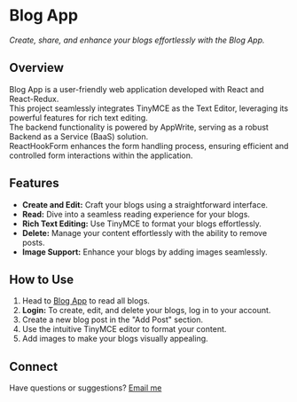 # Blog App

*Create, share, and enhance your blogs effortlessly with the Blog App.*

## Overview
Blog App is a user-friendly web application developed with React and React-Redux.<br>
This project seamlessly integrates TinyMCE as the Text Editor, leveraging its powerful features for rich text editing.<br>
The backend functionality is powered by AppWrite, serving as a robust Backend as a Service (BaaS) solution.<br>
ReactHookForm enhances the form handling process, ensuring efficient and controlled form interactions within the application.<br>

## Features
- **Create and Edit:** Craft your blogs using a straightforward interface.
- **Read:** Dive into a seamless reading experience for your blogs.
- **Rich Text Editing:** Use TinyMCE to format your blogs effortlessly.
- **Delete:** Manage your content effortlessly with the ability to remove posts.
- **Image Support:** Enhance your blogs by adding images seamlessly.

## How to Use
1. Head to [Blog App](https://blog-app-ny4j.onrender.com) to read all blogs.
2. **Login:** To create, edit, and delete your blogs, log in to your account.
3. Create a new blog post in the "Add Post" section.
4. Use the intuitive TinyMCE editor to format your content.
5. Add images to make your blogs visually appealing.

## Connect
Have questions or suggestions? 
[Email me](mailto:swatantra.s.yadav@slrtce.in)

